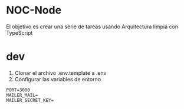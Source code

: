 # NOC-Node
El objetivo es crear una serie de tareas usando Arquitectura limpia con TypeScript

# dev
1. Clonar el archivo .env.template a .env
2. Configurar las variables de entorno

```
PORT=3000
MAILER_MAIL= 
MAILER_SECRET_KEY=
```